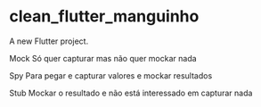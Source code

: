 # clean_flutter_manguinho

A new Flutter project.

Mock
Só quer capturar mas não quer mockar nada

Spy
Para pegar e capturar valores e mockar resultados

Stub
Mockar o resultado e não está interessado em capturar nada
